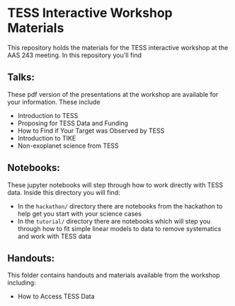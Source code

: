 # TESS Interactive Workshop Materials

This repository holds the materials for the TESS interactive workshop at the AAS 243 meeting. In this repository you'll find 

## Talks:

These pdf version of the presentations at the workshop are available for your information. These include

- Introduction to TESS
- Proposing for TESS Data and Funding
- How to Find if Your Target was Observed by TESS
- Introduction to TIKE
- Non-exoplanet science from TESS

## Notebooks:

These jupyter notebooks will step through how to work directly with TESS data. Inside this directory you will find:

- In the `hackathon/` directory there are notebooks from the hackathon to help get you start with your science cases
- In the `tutorial/` directory there are notebooks which will step you through how to fit simple linear models to data to remove systematics and work with TESS data


## Handouts:

This folder contains handouts and materials available from the workshop including:

- How to Access TESS Data
